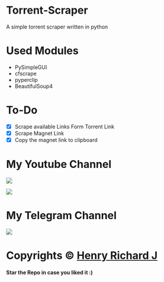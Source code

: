 # Torrent-Scraper
A simple torrent scraper written in python

# Used Modules
* PySimpleGUI
* cfscrape
* pyperclip
* BeautifulSoup4

# To-Do
- [x] Scrape available Links Form Torrent Link
- [x] Scrape Magnet Link
- [x] Copy the magnet link to clipboard

# My Youtube Channel
[![](https://img.shields.io/badge/Subscribe-red?style=for-the-badge&logo=YouTube)](https://www.youtube.com/channel/UCVGasc5jr45eZUpZNHvbtWQ)

[![](https://img.shields.io/youtube/channel/subscribers/UCVGasc5jr45eZUpZNHvbtWQ?style=social)](https://www.youtube.com/channel/UCVGasc5jr45eZUpZNHvbtWQ)

# My Telegram Channel
[![](https://img.shields.io/badge/Telegram-Join%20Now-blue?style=for-the-badge&logo=Telegram)](https://t.me/cracked4free)

# Copyrights © [Henry Richard J](https://github.com/henry-richard7)

#### Star the Repo in case you liked it :)
